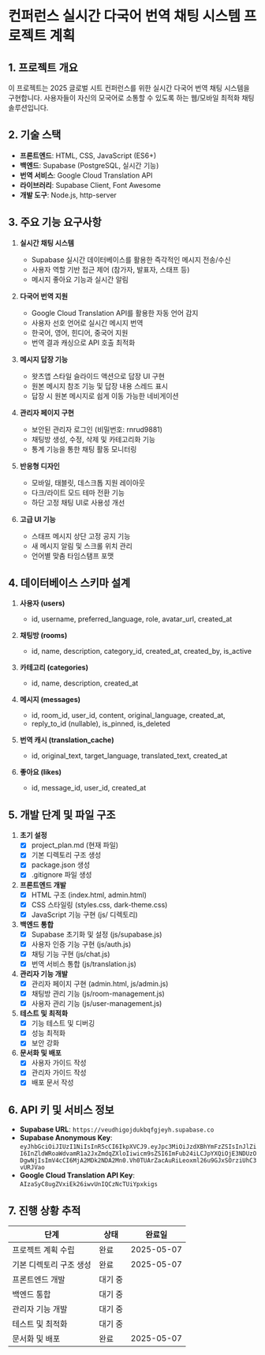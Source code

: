 # 컨퍼런스 실시간 다국어 번역 채팅 시스템 프로젝트 계획

## 1. 프로젝트 개요
이 프로젝트는 2025 글로벌 시트 컨퍼런스를 위한 실시간 다국어 번역 채팅 시스템을 구현합니다. 사용자들이 자신의 모국어로 소통할 수 있도록 하는 웹/모바일 최적화 채팅 솔루션입니다.

## 2. 기술 스택
- **프론트엔드**: HTML, CSS, JavaScript (ES6+)
- **백엔드**: Supabase (PostgreSQL, 실시간 기능)
- **번역 서비스**: Google Cloud Translation API
- **라이브러리**: Supabase Client, Font Awesome
- **개발 도구**: Node.js, http-server

## 3. 주요 기능 요구사항
1. **실시간 채팅 시스템**
   - Supabase 실시간 데이터베이스를 활용한 즉각적인 메시지 전송/수신
   - 사용자 역할 기반 접근 제어 (참가자, 발표자, 스태프 등)
   - 메시지 좋아요 기능과 실시간 알림

2. **다국어 번역 지원**
   - Google Cloud Translation API를 활용한 자동 언어 감지
   - 사용자 선호 언어로 실시간 메시지 번역
   - 한국어, 영어, 힌디어, 중국어 지원
   - 번역 결과 캐싱으로 API 호출 최적화

3. **메시지 답장 기능**
   - 왓츠앱 스타일 슬라이드 액션으로 답장 UI 구현
   - 원본 메시지 참조 기능 및 답장 내용 스레드 표시
   - 답장 시 원본 메시지로 쉽게 이동 가능한 네비게이션

4. **관리자 페이지 구현**
   - 보안된 관리자 로그인 (비밀번호: rnrud9881)
   - 채팅방 생성, 수정, 삭제 및 카테고리화 기능
   - 통계 기능을 통한 채팅 활동 모니터링

5. **반응형 디자인**
   - 모바일, 태블릿, 데스크톱 지원 레이아웃
   - 다크/라이트 모드 테마 전환 기능
   - 하단 고정 채팅 UI로 사용성 개선

6. **고급 UI 기능**
   - 스태프 메시지 상단 고정 공지 기능
   - 새 메시지 알림 및 스크롤 위치 관리
   - 언어별 맞춤 타임스탬프 포맷

## 4. 데이터베이스 스키마 설계
1. **사용자 (users)**
   - id, username, preferred_language, role, avatar_url, created_at

2. **채팅방 (rooms)**
   - id, name, description, category_id, created_at, created_by, is_active

3. **카테고리 (categories)**
   - id, name, description, created_at

4. **메시지 (messages)**
   - id, room_id, user_id, content, original_language, created_at, 
   - reply_to_id (nullable), is_pinned, is_deleted

5. **번역 캐시 (translation_cache)**
   - id, original_text, target_language, translated_text, created_at

6. **좋아요 (likes)**
   - id, message_id, user_id, created_at

## 5. 개발 단계 및 파일 구조
1. **초기 설정**
   - [x] project_plan.md (현재 파일)
   - [x] 기본 디렉토리 구조 생성
   - [x] package.json 생성
   - [x] .gitignore 파일 생성

2. **프론트엔드 개발**
   - [x] HTML 구조 (index.html, admin.html)
   - [x] CSS 스타일링 (styles.css, dark-theme.css)
   - [x] JavaScript 기능 구현 (js/ 디렉토리)

3. **백엔드 통합**
   - [x] Supabase 초기화 및 설정 (js/supabase.js)
   - [x] 사용자 인증 기능 구현 (js/auth.js)
   - [x] 채팅 기능 구현 (js/chat.js)
   - [x] 번역 서비스 통합 (js/translation.js)

4. **관리자 기능 개발**
   - [x] 관리자 페이지 구현 (admin.html, js/admin.js)
   - [x] 채팅방 관리 기능 (js/room-management.js)
   - [x] 사용자 관리 기능 (js/user-management.js)

5. **테스트 및 최적화**
   - [x] 기능 테스트 및 디버깅
   - [x] 성능 최적화
   - [x] 보안 강화

6. **문서화 및 배포**
   - [x] 사용자 가이드 작성
   - [x] 관리자 가이드 작성
   - [x] 배포 문서 작성

## 6. API 키 및 서비스 정보
- **Supabase URL**: `https://veudhigojdukbqfgjeyh.supabase.co`
- **Supabase Anonymous Key**: `eyJhbGciOiJIUzI1NiIsInR5cCI6IkpXVCJ9.eyJpc3MiOiJzdXBhYmFzZSIsInJlZiI6InZldWRoaWdvamR1a2JxZmdqZXloIiwicm9sZSI6ImFub24iLCJpYXQiOjE3NDUzODgwNjIsImV4cCI6MjA2MDk2NDA2Mn0.Vh0TUArZacAuRiLeoxml26u9GJxSOrziUhC3vURJVao`
- **Google Cloud Translation API Key**: `AIzaSyC8ugZVxiEk26iwvUnIQCzNcTUiYpxkigs`

## 7. 진행 상황 추적
| 단계 | 상태 | 완료일 |
|-----|------|-------|
| 프로젝트 계획 수립 | 완료 | 2025-05-07 |
| 기본 디렉토리 구조 생성 | 완료 | 2025-05-07 |
| 프론트엔드 개발 | 대기 중 | |
| 백엔드 통합 | 대기 중 | |
| 관리자 기능 개발 | 대기 중 | |
| 테스트 및 최적화 | 대기 중 | |
| 문서화 및 배포 | 완료 | 2025-05-07 |
